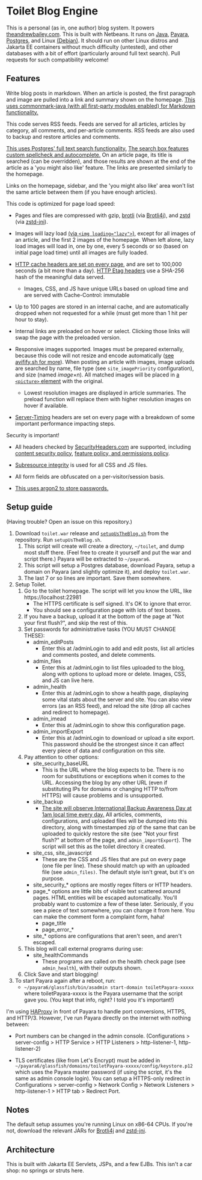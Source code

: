 # Toilet Blog Engine

This is a personal (as in, one author) blog system. It powers [theandrewbailey.com](https://theandrewbailey.com/). This is built with Netbeans. It runs on [Java](https://openjdk.org/), [Payara](https://www.payara.fish/), [Postgres](https://www.postgresql.org/), and Linux [(Debian)](https://www.debian.org/). It should run on other Linux distros and Jakarta EE containers without much difficulty (untested), and other databases with a bit of effort (particularly around full text search). Pull requests for such compatibility welcome!

## Features

Write blog posts in markdown. When an article is posted, the first paragraph and image are pulled into a link and summary shown on the homepage. [This uses commonmark-java (with all first-party modules enabled) for Markdown functionality.](https://github.com/commonmark/commonmark-java)

This code serves RSS feeds. Feeds are served for all articles, articles by category, all comments, and per-article comments. RSS feeds are also used to backup and restore articles and comments.

[This uses Postgres' full text search functionality.](https://www.postgresql.org/docs/current/textsearch.html) [The search box features custom spellcheck and autocomplete.](https://www.postgresql.org/docs/current/pgtrgm.html) On an article page, its title is searched (can be overridden), and those results are shown at the end of the article as a 'you might also like' feature. The links are presented similarly to the homepage.

Links on the homepage, sidebar, and the 'you might also like' area won't list the same article between them (if you have enough articles).

This code is optimized for page load speed:

* Pages and files are compressed with gzip, [brotli](https://github.com/google/brotli) (via [Brotli4j](https://github.com/hyperxpro/Brotli4j)), and [zstd](https://github.com/facebook/zstd) (via [zstd-jni](https://github.com/luben/zstd-jni)).

* Images will lazy load [(via `<img loading="lazy">`)](https://developer.mozilla.org/en-US/docs/Web/HTML/Element/img#loading), except for all images of an article, and the first 2 images of the homepage. When left alone, lazy load images will load in, one by one, every 5 seconds or so (based on initial page load time) until all images are fully loaded.

* [HTTP cache headers are set on every page](https://developer.mozilla.org/en-US/docs/Web/HTTP/Caching), and are set to 100,000 seconds (a bit more than a day). [HTTP Etag headers](https://developer.mozilla.org/en-US/docs/Web/HTTP/Headers/ETag) use a SHA-256 hash of the meaningful data served.
	* Images, CSS, and JS have unique URLs based on upload time and are served with Cache-Control: immutable

* Up to 100 pages are stored in an internal cache, and are automatically dropped when not requested for a while (must get more than 1 hit per hour to stay).

* Internal links are preloaded on hover or select. Clicking those links will swap the page with the preloaded version.

* Responsive images supported. Images must be prepared externally, because this code will not resize and encode automatically ([see avifify.sh for more](https://gist.github.com/theandrewbailey/4e05e20a229ef2f2c1f9a6d0e326ec2a)). When posting an article with images, image uploads are searched by name, file type (see `site_imagePriority` configuration), and size (named *image*×*n*). All matched images will be placed in [a `<picture>` element](https://developer.mozilla.org/en-US/docs/Web/HTML/Element/picture) with the original.
	* Lowest resolution images are displayed in article summaries. The preload function will replace them with higher resolution images on hover if available.

* [Server-Timing](https://developer.mozilla.org/en-US/docs/Web/API/Performance_API/Server_timing) headers are set on every page with a breakdown of some important performance impacting steps.

Security is important!

* All headers checked by [SecurityHeaders.com](https://securityheaders.com/) are supported, including [content security policy](https://developer.mozilla.org/en-US/docs/Web/HTTP/CSP), [feature policy, and permissions policy](https://developer.mozilla.org/en-US/docs/Web/HTTP/Permissions_Policy).

* [Subresource integrity](https://developer.mozilla.org/en-US/docs/Web/Security/Subresource_Integrity) is used for all CSS and JS files.

* All form fields are obfuscated on a per-visitor/session basis.

* [This uses argon2 to store passwords.](https://github.com/Password4j/password4j)

## Setup guide

(Having trouble? Open an issue on this repository.)

1. Download `toilet.war` release and [`setupUsTheBlog.sh`](https://github.com/theandrewbailey/toilet/blob/master/setupUsTheBlog.sh) from the repository. Run `setupUsTheBlog.sh`.
	1. This script will create will create a directory, `~/toilet`, and dump most stuff there. (Feel free to create it yourself and put the war and script there.) Payara will be extracted to `~/payara6`.
	1. This script will setup a Postgres database, download Payara, setup a domain on Payara (and slightly optimize it), and deploy `toilet.war`.
	1. The last 7 or so lines are important. Save them somewhere.
1. Setup Toilet.
	1. Go to the toilet homepage. The script will let you know the URL, like https://localhost:22981
		* The HTTPS certificate is self signed. It's OK to ignore that error.
		* You should see a configuration page with lots of text boxes.
	1. If you have a backup, upload it at the bottom of the page at "Not your first flush?", and skip the rest of this.
	1. Set passwords for administrative tasks (YOU MUST CHANGE THESE):
		* admin_editPosts
			* Enter this at /adminLogin to add and edit posts, list all articles and comments posted, and delete comments.
		* admin_files
			* Enter this at /adminLogin to list files uploaded to the blog, along with options to upload more or delete. Images, CSS, and JS can live here.
		* admin_health
			* Enter this at /adminLogin to show a health page, displaying some vital stats about the server and site. You can also view errors (as an RSS feed), and reload the site (drop all caches and redirect to homepage).
		* admin_imead
			* Enter this at /adminLogin to show this configuration page.
		* admin_importExport
			* Enter this at /adminLogin to download or upload a site export. This password should be the strongest since it can affect every piece of data and configuration on this site.
	1. Pay attention to other options:
		* site_security_baseURL
			* This is the URL where the blog expects to be. There is no room for substitutions or exceptions when it comes to the URL. Accessing the blog by any other URL (even if substituting IPs for domains or changing HTTP to/from HTTPS) will cause problems and is unsupported.
		* site_backup
			* [The site will observe International Backup Awareness Day at 1am local time every day.](https://blog.codinghorror.com/international-backup-awareness-day/) All articles, comments, configurations, and uploaded files will be dumped into this directory, along with timestamped zip of the same that can be uploaded to quickly restore the site (see "Not your first flush?" at bottom of the page, and `admin_importExport`). The script will set this as the toilet directory it created.
		* site_css, site_javascript
			* These are the CSS and JS files that are put on every page (one file per line). These should match up with an uploaded file (see `admin_files)`. The default style isn't great, but it's on purpose.
		* site_security_* options are mostly regex filters or HTTP headers.
		* page_* options are little bits of visible text scattered around pages. HTML entities will be escaped automatically. You'll probably want to customize a few of these later. Seriously, if you see a piece of text somewhere, you can change it from here. You can make the comment form a complaint form, haha!
			* page_title
			* page_error_*
		* site_* options are configurations that aren't seen, and aren't escaped.
	1. This blog will call external programs during use:
		* site_healthCommands
			* These programs are called on the health check page (see `admin_health`), with their outputs shown.
	1. Click Save and start blogging!
1. To start Payara again after a reboot, run:
	* `~/payara6/glassfish/bin/asadmin start-domain toiletPayara-xxxxx` where toiletPayara-xxxxx is the Payara username that the script gave you. (You kept that info, right? I told you it's important!)

I'm using [HAProxy](https://www.haproxy.org/) in front of Payara to handle port conversions, HTTPS, and HTTP/3. However, I've run Payara directly on the internet with nothing between:

* Port numbers can be changed in the admin console. (Configurations > server-config > HTTP Service > HTTP Listeners > http-listener-1, http-listener-2)

* TLS certificates (like from Let's Encrypt) must be added in `~/payara6/glassfish/domains/toiletPayara-xxxxx/config/keystore.p12` which uses the Payara master password (if using the script, it's the same as admin console login). You can setup a HTTPS-only redirect in Configurations > server-config > Network Config > Network Listeners > http-listener-1 > HTTP tab > Redirect Port.

## Notes

The default setup assumes you're running Linux on x86-64 CPUs. If you're not, download the relevant JARs for [Brotli4j](https://repo1.maven.org/maven2/com/aayushatharva/brotli4j/) and [zstd-jni](https://repo1.maven.org/maven2/com/github/luben/zstd-jni/).

## Architecture

This is built with Jakarta EE Servlets, JSPs, and a few EJBs. This isn't a car shop: no springs or struts here.
